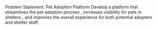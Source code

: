 Problem Statement: Pet Adoption Platform
Develop a platform that streamlines the pet adoption process , increases visibility for pets in shelters , and improves the overall experience for both potential adopters and shelter staff.
